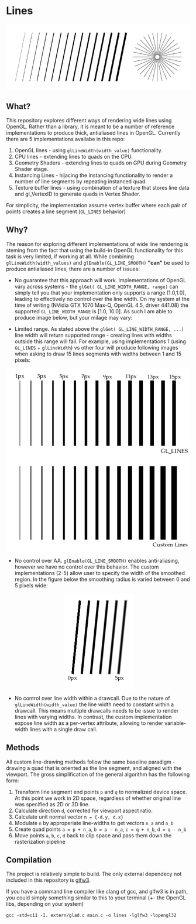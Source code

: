 # Lines

<p align="center"> 
<img src="screenshots/aa_lines.png">
</p>

## What?

This repository explores different ways of rendering wide lines using OpenGL. Rather than a library, it is meant to be a
number of reference implementations to produce thick, antialiased lines in OpenGL. Currently there are 5 implementations
availabe in this repo:

1. OpenGL lines - using `glLineWidth(width_value)` functionality.
2. CPU lines - extending lines to quads on the CPU.
3. Geometry Shaders - extending lines to quads on GPU during Geometry Shader stage.
4. Instancing Lines - hijacing the instancing functionality to render a number of line segments by repeating instanced quad.
5. Texture buffer lines - using combination of a texture that stores line data and gl_VertexID to generate quads in Vertex Shader.

For simplicity, the implementation assume vertex buffer where each pair of points creates a line segment (`GL_LINES` behavior)

## Why?

The reason for exploring different implementations of wide line rendering is steming from the fact that using the build-in OpenGL functionality for this task is very limited, if working at all. While combining `glLineWidth(width_values)` and `glEnable(GL_LINE_SMOOTH)` **"can"** be used to produce antialiased lines, there are a number of issues:

- No guarantee that this approach will work. Implementations of OpenGL vary across systems - the `glGet( GL_LINE_WIDTH_RANGE, range)` can simply tell you that your implementation only supports a range (1.0,1.0], leading to effectively no control over the line width. On my system at the time of writing (NVidia GTX 1070 Max-Q, OpenGL 4.5, driver 441.08) the supported `GL_LINE_WIDTH_RANGE` is [1.0, 10.0]. As such I am able to produce image below, but your milage may vary:

- Limited range. As stated above the `glGet( GL_LINE_WIDTH_RANGE, ...)` line width will return supported range - creating lines with widths outside this range will fail. For example, using implementations 1 (using `GL_LINES` + `glLineWidth`) vs other four will produce following images when asking to draw 15 lines segments with widths between 1 and 15 pixels:

<p align="center"> 
<img src="screenshots/line_width_range.png">
</p>

- No control over AA. `glEnable(GL_LINE_SMOOTH)` enables anti-aliasing, however we have no control over this behavior. The custom implementations (2-5) allow user to specify the width of the smoothed region. In the figure below the smoothing radius is varied between 0 and 5 pixels wide:

<p align="center"> 
<img src="screenshots/line_filtering.png">
</p>

- No control over line width within a drawcall. Due to the nature of `glLineWidth(width_value)` the line width need to constant within a drawcall. This means multiple drawcalls needs to be issue to render lines with varying widths. In contrast, the custom implementation expose line width as a per-vertex attribute, allowing to render variable-width
lines with a single draw call.

## Methods

All custom line-drawing methods follow the same baseline paradigm - drawing a quad that is oriented as the line segment, and aligned with the viewport. The gross simplification of the general algorithm has the following form:

1. Transform line segment end points `p` and `q` to normalized device space. At this point we work in 2D space, regardless of whether original line was specified as 2D or 3D line. 
2. Calculate direction `d`, corrected for viewport aspect ratio.
3. Calculate unit normal vector `n = {-d.y, d.x}`
4. Modulate `n` by approperiate line-widths to get vectors `n_a` and `n_b` 
5. Create quad points `a = p + n_a`, `b = p - n_a`, `c = q + n_b`, `d = q - n_b`
6. Move points `a`, `b`, `c`, `d` back to clip space and pass them down the rasterization pipeline

<!-- 
Below we discuss different variants of the method 
### CPU lines
If everything else fails, we can always just take the input buffer and use it to calculate new vertex locations.

### Geometry Shader lines
We can utilize the geometry shaders available in OpenGL 3.3+ to produce the desired vertex data on GPU

### Instancing lines


### Texture Buffer lines

% Add references to Chrisoph Kubish talk on the OpenGL blueprints. -->



## Compilation
The project is relatively simple to build. The only external dependecy not included in this repository is [glfw3](https://www.glfw.org/).

If you have a command line compiler like clang of gcc, and glfw3 is in path, you could simply something similar to this to your terminal (+- the OpenGL libs, depending on your system)

```
gcc -std=c11 -I. extern/glad.c main.c -o lines -lglfw3 -lopengl32
```

<!-- ## References -->


